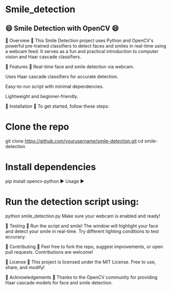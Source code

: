 # Smile_detection
## 😄 Smile Detection with OpenCV 😄
🌟 Overview 🌟
This Smile Detection project uses Python and OpenCV's powerful pre-trained classifiers to detect faces and smiles in real-time using a webcam feed. It serves as a fun and practical introduction to computer vision and Haar cascade classifiers.

🧰 Features 🧰
Real-time face and smile detection via webcam.

Uses Haar cascade classifiers for accurate detection.

Easy-to-run script with minimal dependencies.

Lightweight and beginner-friendly.

🚀 Installation 🚀
To get started, follow these steps:
# Clone the repo
git clone https://github.com/yourusername/smile-detection.git
cd smile-detection

# Install dependencies
pip install opencv-python
▶️ Usage ▶️
# Run the detection script using:

python smile_detection.py
Make sure your webcam is enabled and ready!

🧪 Testing 🧪
Run the script and smile! The window will highlight your face and detect your smile in real-time. Try different lighting conditions to test accuracy.

🤝 Contributing 🤝
Feel free to fork the repo, suggest improvements, or open pull requests. Contributions are welcome!

📄 License 📄
This project is licensed under the MIT License.
Free to use, share, and modify!

🙏 Acknowledgements 🙏
Thanks to the OpenCV community for providing Haar cascade models for face and smile detection.

